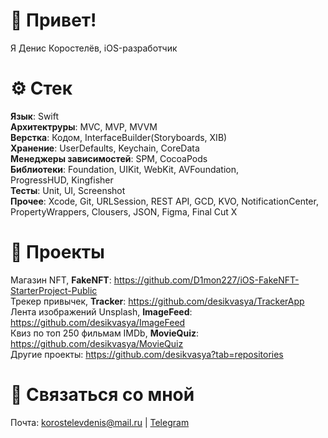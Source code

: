 # 👋 Привет!
Я Денис Коростелёв, iOS-разработчик

# ⚙️ Стек  
**Язык**: Swift\
**Архитектруры**: MVC, MVP, MVVM\
**Верстка**: Кодом, InterfaceBuilder(Storyboards, XIB)\
**Хранение**: UserDefaults, Keychain, CoreData\
**Менеджеры зависимостей**: SPM, CocoaPods\
**Библиотеки**: Foundation, UIKit, WebKit, AVFoundation, \
ProgressHUD, Kingfisher \
**Тесты**: Unit, UI, Screenshot\
**Прочее**: Xcode, Git, URLSession, REST API, GCD, KVO, NotificationCenter, PropertyWrappers, Clousers, JSON, Figma, Final Cut X

# 💼 Проекты
Магазин NFT, **FakeNFT**: https://github.com/D1mon227/iOS-FakeNFT-StarterProject-Public \
Трекер привычек, **Tracker**: https://github.com/desikvasya/TrackerApp \
Лента изображений Unsplash, **ImageFeed**: https://github.com/desikvasya/ImageFeed \
Квиз по топ 250 фильмам IMDb, **MovieQuiz**: https://github.com/desikvasya/MovieQuiz \
Другие проекты: https://github.com/desikvasya?tab=repositories

# 💬 Связаться со мной
Почта: korostelevdenis@mail.ru | [Telegram](https://t.me/desikvasya)
